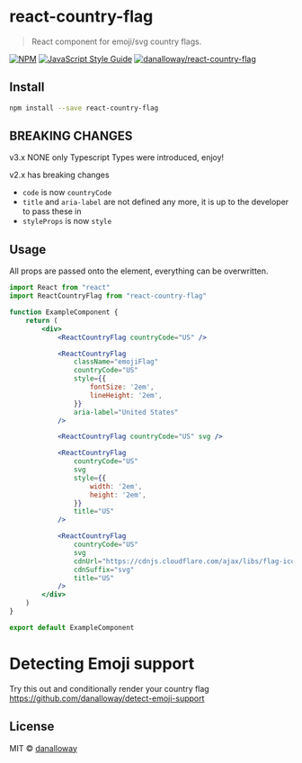 # react-country-flag

> React component for emoji/svg country flags.

[![NPM](https://img.shields.io/npm/v/react-country-flag.svg)](https://www.npmjs.com/package/react-country-flag)
[![JavaScript Style Guide](https://img.shields.io/badge/code_style-standard-brightgreen.svg)](https://standardjs.com)
[![danalloway/react-country-flag](https://img.shields.io/badge/Github-danalloway%2Freact--country--flag-lightgrey)](https://github.com/danalloway/react-country-flag)

## Install

```bash
npm install --save react-country-flag
```

## BREAKING CHANGES

v3.x NONE
only Typescript Types were introduced, enjoy!


v2.x has breaking changes

- `code` is now `countryCode`
- `title` and `aria-label` are not defined any more, it is up to the developer
  to pass these in
- `styleProps` is now `style`

## Usage

All props are passed onto the element, everything can be overwritten.

```jsx
import React from "react"
import ReactCountryFlag from "react-country-flag"

function ExampleComponent {
    return (
        <div>
            <ReactCountryFlag countryCode="US" />

            <ReactCountryFlag
                className="emojiFlag"
                countryCode="US"
                style={{
                    fontSize: '2em',
                    lineHeight: '2em',
                }}
                aria-label="United States"
            />

            <ReactCountryFlag countryCode="US" svg />

            <ReactCountryFlag
                countryCode="US"
                svg
                style={{
                    width: '2em',
                    height: '2em',
                }}
                title="US"
            />

            <ReactCountryFlag
                countryCode="US"
                svg
                cdnUrl="https://cdnjs.cloudflare.com/ajax/libs/flag-icon-css/4.1.4/flags/1x1/"
                cdnSuffix="svg"
                title="US"
            />
        </div>
    )
}

export default ExampleComponent
```

# Detecting Emoji support

Try this out and conditionally render your country flag
https://github.com/danalloway/detect-emoji-support

## License

MIT © [danalloway](https://github.com/danalloway)
